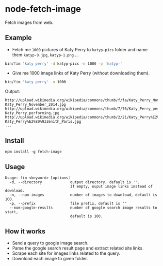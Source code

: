 # node-fetch-image
Fetch images from web.

## Example
- Fetch me `1000` pictures of Katy Perry to `katyp-pics` folder and name them `katyp-0.jpg`, `katyp-1.png` ...
```sh
bin/fim 'katy perry' -d katyp-pics -n 1000 -p 'katyp-'
```
- Give me 1000 image links of Katy Perry (without downloading them). 
```sh
bin/fim 'katy perry' -n 1000
```
Output:
```
http://upload.wikimedia.org/wikipedia/commons/thumb/f/fa/Katy_Perry_November_2014.jpg/220px-Katy_Perry_November_2014.jpg
http://upload.wikimedia.org/wikipedia/commons/thumb/7/76/Katy_Perry_performing.jpg/170px-Katy_Perry_performing.jpg
http://upload.wikimedia.org/wikipedia/commons/thumb/2/21/Katy_Perry%E2%80%93Zenith_Paris.jpg/170px-Katy_Perry%E2%80%93Zenith_Paris.jpg
...
```

## Install
`npm install -g fetch-image`

## Usage
```
Usage: fim <keyword> [options]
  -d, --directory             output directory, default is ''. 
                              If empty, ouput image links instead of download.
  -n, --num-images            number of images to download, default is 100.
  -p, --prefix                file prefix, default is ''
  --num-google-results        number of google search image results to start, 
                              default is 100.
```

## How it works
- Send a query to google image search.
- Parse the google search result page and extract related site links.
- Scrape each site for images links related to the query.
- Download each image to given folder.

